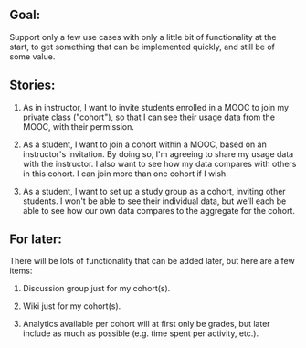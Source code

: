 ## Goal: 
Support only a few use cases with only a little bit of functionality at the start, to get something that can be implemented quickly, and still be of some value.

## Stories: 

1. As in instructor, I want to invite students enrolled in a MOOC to join my private class ("cohort"), so that I can see their usage data from the MOOC, with their permission.

1. As a student, I want to join a cohort within a MOOC, based on an instructor's invitation.  By doing so, I'm agreeing to share my usage data with the instructor.  I also want to see how my data compares with others in this cohort.  I can join more than one cohort if I wish.

1. As a student, I want to set up a study group as a cohort, inviting other students.  I won't be able to see their individual data, but we'll each be able to see how our own data compares to the aggregate for the cohort.

## For later:

There will be lots of functionality that can be added later, but here are a few items:

1. Discussion group just for my cohort(s).

1. Wiki just for my cohort(s).

1. Analytics available per cohort will at first only be grades, but later include as much as possible (e.g. time spent per activity, etc.).



